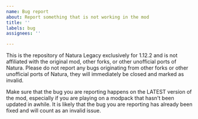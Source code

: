 ```yaml
---
name: Bug report
about: Report something that is not working in the mod
title: ''
labels: bug
assignees: ''

---
```

This is the repository of Natura Legacy exclusively for 1.12.2 and is not affiliated with the original mod, other forks, or other unofficial ports of Natura. Please do not report any bugs originating from other forks or other unofficial ports of Natura, they will immediately be closed and marked as invalid.

Make sure that the bug you are reporting happens on the LATEST version of the mod, especially if you are playing on a modpack that hasn't been updated in awhile. It is likely that the bug you are reporting has already been fixed and will count as an invalid issue.
